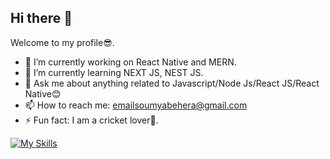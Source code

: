 ## Hi there 👋

Welcome to my profile😎.

- 🔭 I’m currently working on React Native and MERN.
- 🌱 I’m currently learning NEXT JS, NEST JS.
- 💬 Ask me about anything related to Javascript/Node Js/React JS/React Native😊
- 📫 How to reach me: emailsoumyabehera@gmail.com
- ⚡ Fun fact: I am a cricket lover🏏.



[![My Skills](https://skillicons.dev/icons?i=js,html,css,wasm)](https://skillicons.dev)
